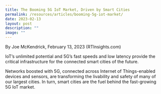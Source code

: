 ```yaml
---
title: The Booming 5G IoT Market, Driven by Smart Cities
permalink: /resources/articles/booming-5g-iot-market/
date: 2023-02-13
layout: post
description: ""
image: ""
---
```

By Joe McKendrick, February 13, 2023 
(RTInsights.com)

IoT’s unlimited potential and 5G’s fast speeds and low latency provide the critical infrastructure for the connected smart cities of the future.

Networks boosted with 5G, connected across Internet of Things-enabled devices and sensors, are transforming the livability and safety of many of our largest cities. In turn, smart cities are the fuel behind the fast-growing 5G IoT market.